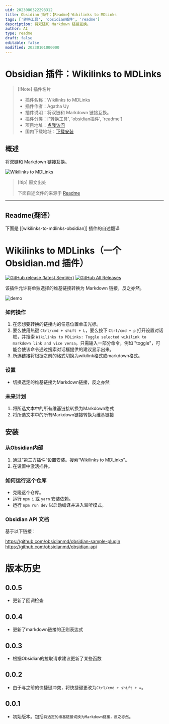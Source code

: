 ```yaml
---
uid: 2023080322293312
title: Obsidian 插件：【Readme】Wikilinks to MDLinks
tags: ['转换工具', 'obsidian插件', 'readme']
description: 将双链和 Markdown 链接互换。
author: AI
type: readme
draft: false
editable: false
modified: 20230101000000
---
```


# Obsidian 插件：Wikilinks to MDLinks

> [!Note] 插件名片
> - 插件名称：Wikilinks to MDLinks
> - 插件作者：Agatha Uy
> - 插件说明：将双链和 Markdown 链接互换。
> - 插件分类：['转换工具', 'obsidian插件', 'readme']
> - 项目地址：[点我访问](https://github.com/agathauy/wikilinks-to-mdlinks-obsidian)
> - 国内下载地址：[下载安装](https://pkmer.cn/products/plugin/pluginMarket/?wikilinks-to-mdlinks-obsidian)

## 概述

将双链和 Markdown 链接互换。

![Wikilinks to MDLinks](https://cdn.pkmer.cn/covers/wikilinks-to-mdlinks-obsidian.gif!pkmer)

> [!tip] 原文出处
> 
>下面自述文件的来源于 [Readme](https://ghproxy.net/https://raw.githubusercontent.com/agathauy/wikilinks-to-mdlinks-obsidian/master/README.md)
> 

---

## Readme(翻译）

下面是 [[wikilinks-to-mdlinks-obsidian]] 插件的自述翻译


# Wikilinks to MDLinks（一个 Obsidian.md 插件）
[![GitHub release (latest SemVer)](https://img.shields.io/github/v/release/agathauy/wikilinks-to-mdlinks-obsidian)](https://github.com/agathauy/wikilinks-to-mdlinks-obsidian/releases/latest)
[![GitHub All Releases](https://img.shields.io/github/downloads/agathauy/wikilinks-to-mdlinks-obsidian/total)](https://github.com/agathauy/wikilinks-to-mdlinks-obsidian/releases)

该插件允许将单独选择的维基链接转换为 Markdown 链接，反之亦然。

![demo](https://raw.githubusercontent.com/agathauy/wikilinks-to-mdlinks-obsidian/master/demo2.gif)

### 如何操作

1. 在您想要转换的链接内的任意位置单击光标。
2. 要么使用热键 `Ctrl/cmd + shift + L`，要么按下 `Ctrl/cmd + p` 打开设置对话框，并搜索 `Wikilinks to MDLinks: Toggle selected wikilink to markdown link and vice versa`。只需输入一部分命令，例如 "toggle"，可能会使该命令通过搜索对话框提供的建议显示出来。
3. 所选链接将根据之前的格式切换为wikilink格式或markdown格式。

### 设置

- 切换选定的维基链接为Markdown链接，反之亦然

### 未来计划
1. 将所选文本中的所有维基链接转换为Markdown格式
2. 将所选文本中的所有Markdown链接转换为维基链接

## 安装

### 从Obsidian内部
1. 通过“第三方插件”设置安装。搜索“Wikilinks to MDLinks”。
2. 在设置中激活插件。

### 如何运行这个仓库

- 克隆这个仓库。
- 运行 `npm i` 或 `yarn` 安装依赖。
- 运行 `npm run dev` 以启动编译并进入监听模式。

### Obsidian API 文档
基于以下链接：

https://github.com/obsidianmd/obsidian-sample-plugin
https://github.com/obsidianmd/obsidian-api

# 版本历史

## 0.0.5
- 更新了回调检查

## 0.0.4
- 更新了markdown链接的正则表达式

## 0.0.3
- 根据Obsidian的拉取请求建议更新了某些函数

## 0.0.2
- 由于与之前的快捷键冲突，将快捷键更改为`Ctrl/cmd + shift + =`。

## 0.0.1
- 初始版本。包括`将选定的维基链接切换为Markdown链接，反之亦然`。



